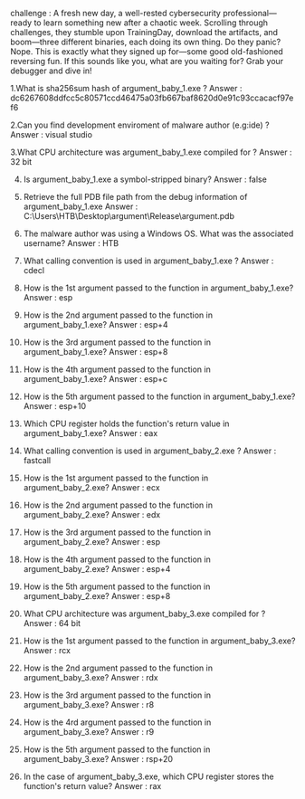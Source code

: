 challenge : A fresh new day, a well-rested cybersecurity professional—ready to learn something new after a chaotic week. Scrolling through challenges, they stumble upon TrainingDay, download the artifacts, and boom—three different binaries, each doing its own thing. Do they panic? Nope. This is exactly what they signed up for—some good old-fashioned reversing fun. If this sounds like you, what are you waiting for? Grab your debugger and dive in!

1.What is sha256sum hash of argument_baby_1.exe ?
Answer : dc6267608ddfcc5c80571ccd46475a03fb667baf8620d0e91c93ccacacf97ef6

2.Can you find development enviroment of malware author (e.g:ide) ?
Answer : visual studio

3.What CPU architecture was argument_baby_1.exe compiled for ?
Answer : 32 bit

4. Is argument_baby_1.exe a symbol-stripped binary?
Answer : false 

5. Retrieve the full PDB file path from the debug information of argument_baby_1.exe
Answer : C:\Users\HTB\Desktop\argument\Release\argument.pdb

6. The malware author was using a Windows OS. What was the associated username?
Answer : HTB

7. What calling convention is used in argument_baby_1.exe ?
Answer : cdecl

8. How is the 1st argument passed to the function in argument_baby_1.exe?
Answer : esp

9. How is the 2nd argument passed to the function in argument_baby_1.exe?
Answer : esp+4

10. How is the 3rd argument passed to the function in argument_baby_1.exe?
Answer : esp+8

11. How is the 4th argument passed to the function in argument_baby_1.exe?
Answer : esp+c

12. How is the 5th argument passed to the function in argument_baby_1.exe?
Answer : esp+10

13. Which CPU register holds the function's return value in argument_baby_1.exe?
Answer : eax

14. What calling convention is used in argument_baby_2.exe ?
Answer : fastcall

15. How is the 1st argument passed to the function in argument_baby_2.exe?
Answer : ecx

16. How is the 2nd argument passed to the function in argument_baby_2.exe?
Answer : edx

17. How is the 3rd argument passed to the function in argument_baby_2.exe?
Answer : esp

18. How is the 4th argument passed to the function in argument_baby_2.exe?
Answer : esp+4

19. How is the 5th argument passed to the function in argument_baby_2.exe?
Answer : esp+8

20. What CPU architecture was argument_baby_3.exe compiled for ?
Answer : 64 bit

21. How is the 1st argument passed to the function in argument_baby_3.exe?
Answer : rcx

22. How is the 2nd argument passed to the function in argument_baby_3.exe?
Answer : rdx

23. How is the 3rd argument passed to the function in argument_baby_3.exe?
Answer : r8

24. How is the 4rd argument passed to the function in argument_baby_3.exe?
Answer : r9

25. How is the 5th argument passed to the function in argument_baby_3.exe?
Answer : rsp+20

26. In the case of argument_baby_3.exe, which CPU register stores the function's return value?
Answer : rax 
